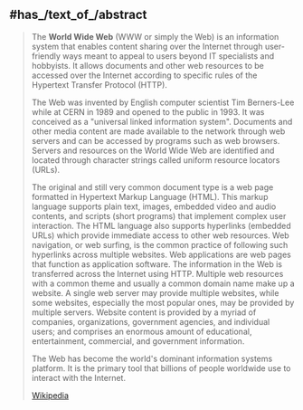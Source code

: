 ﻿---
has_id_wikidata: Q466
discoverer_or_inventor:
- "[[_Standards/WikiData/WD~Robert Cailliau,92749]]"
- "[[_Standards/WikiData/WD~Tim Berners-Lee,80]]"
instance_of:
- "[[_Standards/WikiData/WD~information system,121182]]"
- "[[_Standards/WikiData/WD~field of study,1047113]]"
- "[[_Standards/WikiData/WD~field of study,2267705]]"
- "[[_Standards/WikiData/WD~hypertext system,65966993]]"
different_from:
- "[[_Standards/WikiData/WD~GNOME Web,167784]]"
- '[[_Standards/WikiData/WD~W3,267091]]'
- '[[_Standards/WikiData/WD~Internet,75]]'
has_part_s_:
- "[[_Standards/WikiData/WD~deep web,221989]]"
- "[[_Standards/WikiData/WD~surface web,1476753]]"
- '[[_Standards/WikiData/WD~website,35127]]'
influenced_by:
- '[[_Standards/WikiData/WD~HyperCard,1053749]]'
- '[[_Standards/WikiData/WD~ENQUIRE,2385520]]'
- "[[_Standards/WikiData/WD~The Interactive Encyclopedia System,7742259]]"
subclass_of:
- "[[_Standards/WikiData/WD~digital media,1076968]]"
- "[[_Standards/WikiData/WD~service on Internet,1668024]]"
has_effect: "[[_Standards/WikiData/WD~decline of newspapers,1089465]]"
history_of_topic: "[[_Standards/WikiData/WD~history of the World Wide Web,1393866]]"
permanent_duplicated_item: '[[_Standards/WikiData/WD~Q23013914,23013914]]'
motto_text: "Let's Share What We Know"
location_of_creation: '[[_Standards/WikiData/WD~CERN,42944]]'
ACM_Classification_Code_2012_: 10003260
image: "http://commons.wikimedia.org/wiki/Special:FilePath/Alcal%C3%A1%20de%20Henares%20%28RPS%2008-04-2017%29%20Calle%20WWW%2C%20indicador.png"
schematic: "http://commons.wikimedia.org/wiki/Special:FilePath/WorldWideWebAroundWikipedia.png"
logo_image: "http://commons.wikimedia.org/wiki/Special:FilePath/WWW%20logo%20by%20Robert%20Cailliau.svg"
Stack_Exchange_tag: "https://stackoverflow.com/tags/web"
U_S_National_Archives_Identifier: 10644635
Commons_gallery: "World Wide Web"
Commons_category: "World Wide Web"
short_name:
- WWW
- TTT
inception: "1989-03-12"
has_time_started: "1989-03-12"
time_of_discovery_or_invention: "1990"
public_domain_date: "1993-04-30"
---

## #has_/text_of_/abstract 

> The **World Wide Web** (WWW or simply the Web) is an information system that enables content sharing over the Internet through user-friendly ways meant to appeal to users beyond IT specialists and hobbyists. It allows documents and other web resources to be accessed over the Internet according to specific rules of the Hypertext Transfer Protocol (HTTP).
>
> The Web was invented by English computer scientist Tim Berners-Lee while at CERN in 1989 and opened to the public in 1993. It was conceived as a "universal linked information system". Documents and other media content are made available to the network through web servers and can be accessed by programs such as web browsers. Servers and resources on the World Wide Web are identified and located through character strings called uniform resource locators (URLs).
>
> The original and still very common document type is a web page formatted in Hypertext Markup Language (HTML). This markup language supports plain text, images, embedded video and audio contents, and scripts (short programs) that implement complex user interaction. The HTML language also supports hyperlinks (embedded URLs) which provide immediate access to other web resources. Web navigation, or web surfing, is the common practice of following such hyperlinks across multiple websites. Web applications are web pages that function as application software. The information in the Web is transferred across the Internet using HTTP. Multiple web resources with a common theme and usually a common domain name make up a website. A single web server may provide multiple websites, while some websites, especially the most popular ones, may be provided by multiple servers. Website content is provided by a myriad of companies, organizations, government agencies, and individual users; and comprises an enormous amount of educational, entertainment, commercial, and government information.
>
> The Web has become the world's dominant information systems platform. It is the primary tool that billions of people worldwide use to interact with the Internet.
>
> [Wikipedia](https://en.wikipedia.org/wiki/World%20Wide%20Web) 


